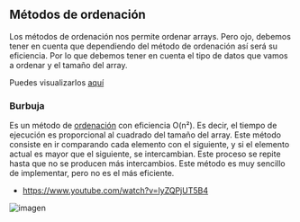 ## Métodos de ordenación
Los métodos de ordenación nos permite ordenar arrays. Pero ojo, debemos tener en cuenta que dependiendo del método de ordenación así será su eficiencia. Por lo que debemos tener en cuenta el tipo de datos que vamos a ordenar y el tamaño del array.

Puedes visualizarlos [aquí](https://www.cs.usfca.edu/~galles/visualization/Algorithms.html)

### Burbuja
Es un método de [ordenación](https://es.wikipedia.org/wiki/Ordenamiento_de_burbuja) con eficiencia O(n²). Es decir, el tiempo de ejecución es proporcional al cuadrado del tamaño del array. Este método consiste en ir comparando cada elemento con el siguiente, y si el elemento actual es mayor que el siguiente, se intercambian. Este proceso se repite hasta que no se producen más intercambios. Este método es muy sencillo de implementar, pero no es el más eficiente.

- https://www.youtube.com/watch?v=lyZQPjUT5B4


![imagen](https://upload.wikimedia.org/wikipedia/commons/c/c8/Bubble-sort-example-300px.gif)

